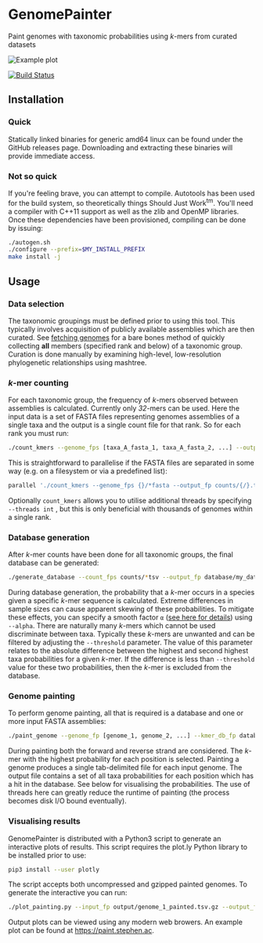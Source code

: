 # GenomePainter
Paint genomes with taxonomic probabilities using *k*-mers from curated datasets


![Example plot](http://image.ibb.co/gTrxpx/example_plot.png)

[![Build Status](https://travis-ci.org/scwatts/genome_painter.svg?branch=master)](https://travis-ci.org/scwatts/genome_painter)

## Installation
### Quick
Statically linked binaries for generic amd64 linux can be found under the GitHub releases page. Downloading and extracting these binaries will provide immediate access.

### Not so quick
If you're feeling brave, you can attempt to compile. Autotools has been used for the build system, so theoretically things Should Just Work<sup>tm</sup>. You'll need a compiler with C++11 support as well as the zlib and OpenMP libraries. Once these dependencies have been provisioned, compiling can be done by issuing:
```bash
./autogen.sh
./configure --prefix=$MY_INSTALL_PREFIX
make install -j
```

## Usage
### Data selection
The taxonomic groupings must be defined prior to using this tool. This typically involves acquisition of publicly available assemblies which are then curated. See [fetching genomes](https://github.com/scwatts/fetch_genomes) for a bare bones method of quickly collecting **all** members (specified rank and below) of a taxonomic group. Curation is done manually by examining high-level, low-resolution phylogenetic relationships using mashtree.

### *k*-mer counting
For each taxonomic group, the frequency of *k*-mers observed between assemblies is calculated. Currently only *32*-mers can be used. Here the input data is a set of FASTA files representing genomes assemblies of a single taxa and the output is a single count file for that rank. So for each rank you must run:
```bash
./count_kmers --genome_fps [taxa_A_fasta_1, taxa_A_fasta_2, ...] --output_fp counts/taxa_A.tsv
```
This is straightforward to parallelise if the FASTA files are separated in some way (e.g. on a filesystem or via a predefined list):
```bash
parallel './count_kmers --genome_fps {}/*fasta --output_fp counts/{/}.tsv' ::: assemblies/*
```
Optionally `count_kmers` allows you to utilise additional threads by specifying `--threads int` , but this is only beneficial with thousands of genomes within a single rank.

### Database generation
After *k*-mer counts have been done for all  taxonomic groups, the final database can be generated:
```bash
./generate_database --count_fps counts/*tsv --output_fp database/my_database.bin
```
During database generation, the probability that a *k*-mer occurs in a species given a specific *k*-mer sequence is calculated. Extreme differences in sample sizes can cause apparent skewing of these probabilities. To mitigate these effects, you can specify a smooth factor `α` ([see here for details](https://en.wikipedia.org/wiki/Additive_smoothing)) using `--alpha`.
There are naturally many *k*-mers which cannot be used discriminate between taxa. Typically these *k*-mers are unwanted and can be filtered by adjusting the `--threshold` parameter. The value of this parameter relates to the absolute difference between the highest and second highest taxa probabilities for a given *k*-mer. If the difference is less than `--threshold` value for these two probabilities, then the *k*-mer is excluded from the database.

### Genome painting
To perform genome painting, all that is required is a database and one or more input FASTA assemblies:
```bash
./paint_genome --genome_fp [genome_1, genome_2, ...] --kmer_db_fp database/my_database.bin --output_dir output
```
During painting both the forward and reverse strand are considered. The *k*-mer with the highest probability for each position is selected. Painting a genome produces a single tab-delimited file for each input genome. The output file contains a set of all taxa probabilities for each position which has a hit in the database. See below for visualising the probabilities.
The use of threads here can greatly reduce the runtime of painting (the process becomes disk I/O bound eventually).

### Visualising results
GenomePainter is distributed with a Python3 script to generate an interactive plots of results. This script requires the plot.ly Python library to be installed prior to use:
```bash
pip3 install --user plotly
```

The script accepts both uncompressed and gzipped painted genomes. To generate the interactive you can run:
```bash
./plot_painting.py --input_fp output/genome_1_painted.tsv.gz --output_fp plots/genome_1_painted.html
```

Output plots can be viewed using any modern web browers. An example plot can be found at <https://paint.stephen.ac>.
